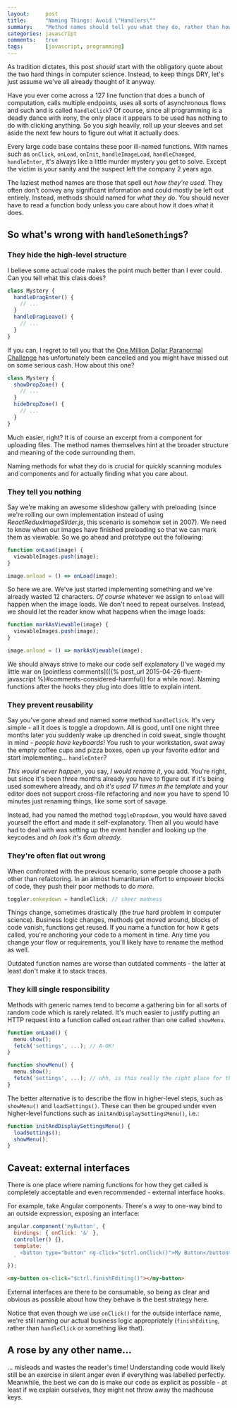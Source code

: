 ```yaml
---
layout:     post
title:      "Naming Things: Avoid \"Handlers\""
summary:    "Method names should tell you what they do, rather than how they're used"
categories: javascript
comments:   true
tags:       [javascript, programming]
---
```


As tradition dictates, this post _should_ start with the obligatory quote
about the two hard things in computer science. Instead, to keep things DRY,
let's just assume we've all already thought of it anyway.

Have you ever come across a 127 line function that does a bunch of computation,
calls multiple endpoints, uses all sorts of asynchronous flows and such and
is called `handleClick`? Of course, since all programming is a deadly dance with irony,
the only place it appears to be used has nothing to do with clicking anything.
So you sigh heavily, roll up your sleeves and set aside the next few hours to
figure out what it actually does.

Every large code base contains these poor ill-named functions.
With names such as `onClick`, `onLoad`, `onInit`, `handleImageLoad`, `handleChanged`, `handleEnter`,
it's always like a little murder mystery you get to solve.
Except the victim is your sanity and the suspect left the company 2 years ago.

The laziest method names are those that spell out _how they're used_. They often
don't convey any significant information and could mostly be left out entirely.
Instead, methods should named for _what they do_. You should never have
to read a function body unless you care about how it does what it does.

## So what's wrong with `handleSomething`s?

### They hide the high-level structure

I believe some actual code makes the point much better than I ever could.
Can you tell what this class does?

```javascript
class Mystery {
  handleDragEnter() {
    // ...  
  }
  handleDragLeave() {
    // ...
  }
}
```

If you can, I regret to tell you that the [One Million Dollar Paranormal Challenge](https://en.wikipedia.org/wiki/One_Million_Dollar_Paranormal_Challenge)
has unfortunately been cancelled and you might have missed out on some serious cash.
How about this one?

```javascript
class Mystery {
  showDropZone() {
    // ...  
  }
  hideDropZone() {
    // ...
  }
}
```

Much easier, right? It is of course an excerpt from a component for uploading files.
The method names themselves hint at the broader structure and meaning of the code
surrounding them.

Naming methods for what they do is crucial for quickly scanning modules and components
and for actually finding what you care about.

### They tell you nothing

Say we're making an awesome slideshow gallery with preloading
(since we're rolling our own implementation instead of using _ReactReduxImageSlider.js_,
this scenario is somehow set in 2007).
We need to know when our images have finished preloading so that we can mark them as viewable.
So we go ahead and prototype out the following:

```javascript
function onLoad(image) {
  viewableImages.push(image);
}

image.onload = () => onLoad(image);
```

So here we are. We've just started implementing something and we've already wasted
12 characters. _Of course_ whatever we assign to `onload` will happen when the image loads.
We don't need to repeat ourselves. Instead, we should let the reader know what happens when the image loads:

```javascript
function markAsViewable(image) {
  viewableImages.push(image);
}

image.onload = () => markAsViewable(image);
```

We should always strive to make our code self explanatory
(I've waged my little war on [pointless comments](({% post_url 2015-04-26-fluent-javascript %}#comments-considered-harmful))
for a while now). Naming functions after the hooks they plug into does little to explain intent.

### They prevent reusability

Say you've gone ahead and named some method `handleClick`. It's very simple -
all it does is toggle a dropdown. All is good, until one night three months later
you suddenly wake up drenched in cold sweat, single thought in mind - _people have keyboards_!
You rush to your workstation, swat away the empty coffee cups and pizza boxes,
open up your favorite editor and start implementing... `handleEnter`?

_This would never happen_, you say, _I would rename it_, you add. You're right,
but since it's been three months already you have to figure out if it's being used somewhere
already, and _oh it's used 17 times in the template_ and your editor does not support
cross-file refactoring and now you have to spend 10 minutes just renaming things,
like some sort of savage.

Instead, had you named the method `toggleDropdown`, you would have saved yourself
the effort and made it self-explanatory. Then all you would have had to deal with was
setting up the event handler and looking up the keycodes and _oh look it's 6am already_.

### They're often flat out wrong

When confronted with the previous scenario, some people choose a path other than refactoring.
In an almost humanitarian effort to empower blocks of code,
they push their poor methods to do _more_.

```javascript
toggler.onkeydown = handleClick; // sheer madness
```

Things change, sometimes drastically (the _true_ hard problem in computer science).
Business logic changes, methods get moved around, blocks of code vanish, functions get reused.
If you name a function for how it gets called, you're anchoring your code to a moment in time.
Any time you change your flow or requirements, you'll likely have to rename the method as well.

Outdated function names are worse than outdated comments -
the latter at least don't make it to stack traces.

### They kill single responsibility

Methods with generic names tend to become a gathering bin for all sorts of random
code which is rarely related. It's much easier to justify
putting an HTTP request into a function called `onLoad` rather than one called
`showMenu`.

```javascript
function onLoad() {
  menu.show();
  fetch('settings', ...); // A-OK!
}

function showMenu() {
  menu.show();
  fetch('settings', ...); // uhh, is this really the right place for this?
}
```

The better alternative is to describe the flow in
higher-level steps, such as `showMenu()` and `loadSettings()`. These can then be
grouped under even higher-level functions such as `initAndDisplaySettingsMenu()`, i.e.:

```javascript
function initAndDisplaySettingsMenu() {
  loadSettings();
  showMenu();
}
```

## Caveat: external interfaces

There is one place where naming functions for how they get called is completely
acceptable and even recommended - external interface hooks.

For example, take Angular components. There's a way to one-way bind to an outside
expression, exposing an interface:

```javascript
angular.component('myButton', {
  bindings: { onClick: '&' },
  controller() {},
  template: `
    <button type="button" ng-click="$ctrl.onClick()">My Button</button>
  `
});
```

```html
<my-button on-click="$ctrl.finishEditing()"></my-button>
```

External interfaces are there to be consumable, so being as clear and obvious as
possible about how they behave is the best strategy here.

Notice that even though we use `onClick()` for the outside interface name, we're
still naming our actual business logic appropriately
(`finishEditing`, rather than `handleClick` or something like that).

## A rose by any other name...

... misleads and wastes the reader's time! Understanding code would likely still be
an exercise in silent anger even if everything was labelled perfectly. Meanwhile,
the best we can do is make our code as explicit as possible -
at least if we explain ourselves, they might not throw away the madhouse keys.
